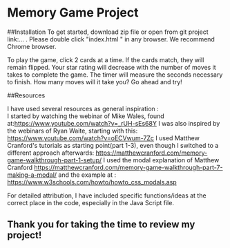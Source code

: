 # Memory Game Project

##Installation
To get started, download zip file or open from git project link:... . Please double click "index.html " in any browser. We recommend Chrome browser.

To play the game, click 2 cards at a time. If the cards match, they will remain flipped. Your star rating will decrease with the number of moves it takes to complete the game. The timer will measure the seconds necessary to finish. How many moves will it take you? Go ahead and try!

##Resources

I have used several resources as general inspiration :  
I started by watching the webinar of Mike Wales, found at:https://www.youtube.com/watch?v=_rUH-sEs68Y
I was also inspired by the webinars of Ryan Waite, starting with this: https://www.youtube.com/watch?v=oECVwum-7Zc I used Matthew Cranford's tutorials as starting point(part 1-3), even though I switched to a different approach afterwards: https://matthewcranford.com/memory-game-walkthrough-part-1-setup/ I used the modal explanation of Matthew Cranford https://matthewcranford.com/memory-game-walkthrough-part-7-making-a-modal/ and the example at : https://www.w3schools.com/howto/howto_css_modals.asp

For detailed attribution, I have included specific functions/ideas at the correct place in the code, especially in the Java Script file.
## Thank you for taking the time to review my project!
